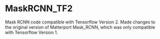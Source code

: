 # MaskRCNN_TF2
Mask RCNN code compatible with Tensorflow Version 2.
Made changes to the original version of Matterport Mask_RCNN, which was only compatible with Tensorflow Version 1.
